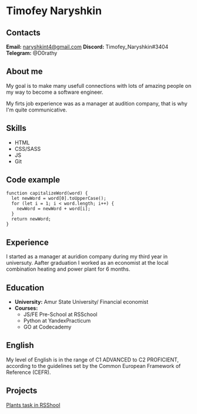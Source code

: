 # Timofey Naryshkin

## Contacts
**Email:** naryshkint4@gmail.com
**Discord:** Timofey_Naryshkin#3404
**Telegram:** @D0rathy

## About me
My goal is to make many usefull connections with lots of amazing people on my way to become a software engineer.

My firts job experience was as a manager at audition company, that is why I'm quite communicative.

## Skills
* HTML
* CSS/SASS
* JS
* Git

## Code example
```
function capitalizeWord(word) {
  let newWord = word[0].toUpperCase();
  for (let i = 1; i < word.length; i++) {
    newWord = newWord + word[i];
  }
  return newWord;
}
```

## Experience
I started as a manager at auridion company during my third year in universuty. Aafter graduation I worked as an economist at the local combination heating and power plant for 6 months.

## Education
* **University:** Amur State University/ Financial economist
* **Courses:**
  * JS/FE Pre-School at RSSchool
  * Python at YandexPracticum
  * GO at Codecademy

## English
My level of English is in the range of C1 ADVANCED to C2 PROFICIENT, according to the guidelines set by the Common European Framework of Reference (CEFR).

## Projects
[Plants task in RSShool](https://rolling-scopes-school.github.io/timofeynaryshkin-JSFEPRESCHOOL2022Q4/plants/)

